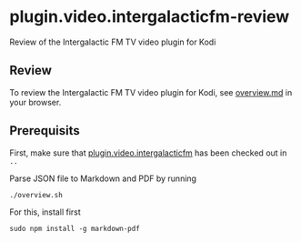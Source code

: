 # plugin.video.intergalacticfm-review

Review of the Intergalactic FM TV video plugin for Kodi

## Review

To review the Intergalactic FM TV video plugin for Kodi, see [overview.md](overview.md) in your browser.


## Prerequisits

First, make sure that [plugin.video.intergalacticfm](https://github.com/intergalacticfm/plugin.video.intergalacticfm)
has been checked out in `..`

Parse JSON file to Markdown and PDF by running

    ./overview.sh

For this, install first

    sudo npm install -g markdown-pdf
